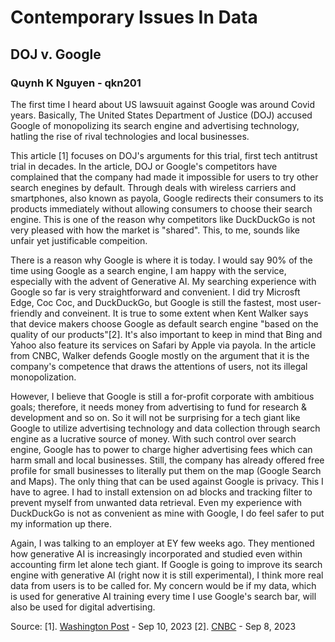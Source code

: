 # Contemporary Issues In Data 
## DOJ v. Google
### Quynh K Nguyen - qkn201

The first time I heard about US lawsuuit against Google was around Covid years. Basically, The United States Department of Justice (DOJ) accused Google of monopolizing its search engine and advertising technology, hatling the rise of rival technologies and local businesses.

This article [1] focuses on DOJ's arguments for this trial, first tech antitrust trial in decades. In the article, DOJ or Google's competitors have complained that the company had made it impossible for users to try other search enegines by default. Through deals with wireless carriers and smartphones, also known as payola, Google redirects their consumers to its products immediately without allowing consumers to choose their search engine. This is one of the reason why competitors like DuckDuckGo is not very pleased with how the market is "shared". This, to me, sounds like unfair yet justificable compeition. 

There is a reason why Google is where it is today. I would say 90% of the time using Google as a search engine, I am happy with the service, especially with the advent of Generative AI. My searching experience with Google so far is very straightforward and convenient. I did try Microsft Edge, Coc Coc, and DuckDuckGo, but Google is still the fastest, most user-friendly and conveinent. It is true to some extent when Kent Walker says that device makers choose Google as default search engine "based on the quality of our products"[2]. It's also important to keep in mind that Bing and Yahoo also feature its services on Safari by Apple via payola. In the article from CNBC, Walker defends Google mostly on the argument that it is the company's competence that draws the attentions of users, not its illegal monopolization.   

However, I believe that Google is still a for-profit corporate with ambitious goals; therefore, it needs money from advertising to fund for research & development and so on. So it will not be surprising for a tech giant like Google to utilize advertising technology and data collection through search engine as a lucrative source of money. With such control over search engine, Google has to power to charge higher advertising fees which can harm small and local businesses. Still, the company has already offered free profile for small businesses to literally put them on the map (Google Search and Maps). The only thing that can be used against Google is privacy. This I have to agree. I had to install extension on ad blocks and tracking filter to prevent myself from unwanted data retrieval. Even my experience with DuckDuckGo is not as convenient as mine with Google, I do feel safer to put my information up there. 

Again, I was talking to an employer at EY few weeks ago. They mentioned how generative AI is increasingly incorporated and studied even within accounting firm let alone tech giant. If Google is going to improve its search engine with generative AI (right now it is still experimental), I think more real data from users is to be called for. My concern would be if my data, which is used for generative AI training every time I use Google's search bar, will also be used for digital advertising.

Source:
[1]. [Washington Post](https://www.washingtonpost.com/technology/2023/09/10/doj-google-antitrust-case-trial/) - Sep 10, 2023
[2]. [CNBC](https://www.cnbc.com/2023/09/08/heres-how-google-plans-to-fight-the-doj.html) - Sep 8, 2023

